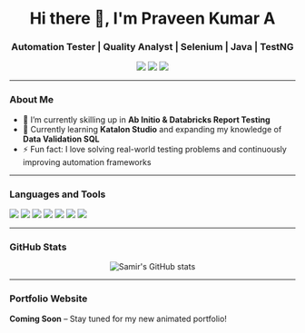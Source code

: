 
<h1 align="center">Hi there 👋, I'm Praveen Kumar A</h1> 
<h3 align="center">Automation Tester | Quality Analyst | Selenium | Java | TestNG</h3>

<p align="center">
  <a href="https://linkedin.com/in/apraveen-kumar" target="_blank"><img src="https://img.shields.io/badge/-LinkedIn-blue?style=flat-square&logo=Linkedin&logoColor=white"/></a>
  <a href="https://github.com/Praveenvicky057" target="_blank"><img src="https://img.shields.io/badge/-GitHub-black?style=flat-square&logo=github&logoColor=white"/></a>
  <a href="https://praveen-portfolio-git-main-praveen-kumar-as-projects.vercel.app/" target="_blank"><img src="https://img.shields.io/badge/Portfolio-%23000000.svg?style=for-the-badge&logo=firefox&logoColor=#FF7139"/></a>

</p>

---

### About Me

- 🔭 I’m currently skilling up in **Ab Initio & Databricks Report Testing**
- 🌱 Currently learning **Katalon Studio** and expanding my knowledge of **Data Validation SQL**
- ⚡ Fun fact: I love solving real-world testing problems and continuously improving automation frameworks

---

### Languages and Tools

<p align="left">
  <img src="https://img.icons8.com/color/48/000000/java-coffee-cup-logo.png"/>
  <img src="https://img.icons8.com/color/48/000000/selenium-test-automation.png"/>
  <img src="https://img.icons8.com/color/48/000000/testng.png"/>
  <img src="https://img.icons8.com/ios-filled/50/azure-1.png"/>
  <img src="https://img.icons8.com/color/48/000000/git.png"/>
  <img src="https://img.icons8.com/color/48/000000/sql.png"/>
  <img src="https://img.icons8.com/officel/48/000000/java-eclipse.png"/>
</p>

---

### GitHub Stats

<p align="center">
  <img src="https://github-readme-stats.vercel.app/api?username=Praveenvicky057&show_icons=true&theme=radical" alt="Samir's GitHub stats" />
</p>

---

### Portfolio Website

**Coming Soon** – Stay tuned for my new animated portfolio!


<!--
**Praveenvicky057/Praveenvicky057** is a ✨ _special_ ✨ repository because its `README.md` (this file) appears on your GitHub profile.

Here are some ideas to get you started:

- 🔭 I’m currently working on  ...
- 🌱 I’m currently learning ...
- 👯 I’m looking to collaborate on ...
- 🤔 I’m looking for help with ...
- 💬 Ask me about ...
- 📫 How to reach me: ...
- 😄 Pronouns: ...
- ⚡ Fun fact: ...
-->
